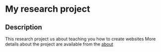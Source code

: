# My research project

<!-- [About page](https://github.com/ufangYang/jeco-website/blob/main/about.md) 
 -->

## Description
This research project us about teaching you how to create websites 
More details about the project are available from the [about]('/about') 
